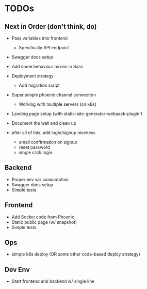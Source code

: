 # TODOs

## Next in Order (don't think, do)

- Pass variables into frontend
  - Specifically API endpoint
- Swagger docs setup
- Add some behaviour mixins in Sass

- Deployment strategy
  - Add migration script
- Super simple phoenix channel connection
  - Working with multiple servers (on k8s)
- Landing page setup (with static-site-generator-webpack-plugin!)

- Document the well and clean up
- after all of this, add login/signup
  niceness
  - email confirmation on signup
  - reset password
  - single click login

## Backend

- Proper env var consumption
- Swagger docs setup
- Simple tests

## Frontend

- Add Socket code from Phoenix
- Static public page (w/ snapshot)
- Simple tests

## Ops

- simple k8s deploy (OR some other code-based deploy strategy)

## Dev Env

- Start frontend and backend w/ single line
